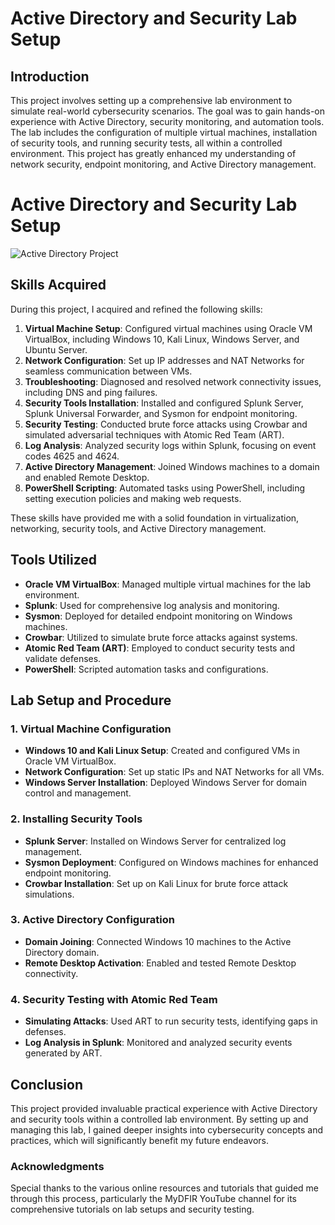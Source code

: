 # Active Directory and Security Lab Setup

## Introduction

This project involves setting up a comprehensive lab environment to simulate real-world cybersecurity scenarios. The goal was to gain hands-on experience with Active Directory, security monitoring, and automation tools. The lab includes the configuration of multiple virtual machines, installation of security tools, and running security tests, all within a controlled environment. This project has greatly enhanced my understanding of network security, endpoint monitoring, and Active Directory management.

# Active Directory and Security Lab Setup

![Active Directory Project](Active-Directory-Project/Active%20Directory.jpg)

## Skills Acquired

During this project, I acquired and refined the following skills:

1. **Virtual Machine Setup**: Configured virtual machines using Oracle VM VirtualBox, including Windows 10, Kali Linux, Windows Server, and Ubuntu Server.
2. **Network Configuration**: Set up IP addresses and NAT Networks for seamless communication between VMs.
3. **Troubleshooting**: Diagnosed and resolved network connectivity issues, including DNS and ping failures.
4. **Security Tools Installation**: Installed and configured Splunk Server, Splunk Universal Forwarder, and Sysmon for endpoint monitoring.
5. **Security Testing**: Conducted brute force attacks using Crowbar and simulated adversarial techniques with Atomic Red Team (ART).
6. **Log Analysis**: Analyzed security logs within Splunk, focusing on event codes 4625 and 4624.
7. **Active Directory Management**: Joined Windows machines to a domain and enabled Remote Desktop.
8. **PowerShell Scripting**: Automated tasks using PowerShell, including setting execution policies and making web requests.

These skills have provided me with a solid foundation in virtualization, networking, security tools, and Active Directory management.

## Tools Utilized

- **Oracle VM VirtualBox**: Managed multiple virtual machines for the lab environment.
- **Splunk**: Used for comprehensive log analysis and monitoring.
- **Sysmon**: Deployed for detailed endpoint monitoring on Windows machines.
- **Crowbar**: Utilized to simulate brute force attacks against systems.
- **Atomic Red Team (ART)**: Employed to conduct security tests and validate defenses.
- **PowerShell**: Scripted automation tasks and configurations.

## Lab Setup and Procedure

### 1. Virtual Machine Configuration

- **Windows 10 and Kali Linux Setup**: Created and configured VMs in Oracle VM VirtualBox.
- **Network Configuration**: Set up static IPs and NAT Networks for all VMs.
- **Windows Server Installation**: Deployed Windows Server for domain control and management.

### 2. Installing Security Tools

- **Splunk Server**: Installed on Windows Server for centralized log management.
- **Sysmon Deployment**: Configured on Windows machines for enhanced endpoint monitoring.
- **Crowbar Installation**: Set up on Kali Linux for brute force attack simulations.

### 3. Active Directory Configuration

- **Domain Joining**: Connected Windows 10 machines to the Active Directory domain.
- **Remote Desktop Activation**: Enabled and tested Remote Desktop connectivity.

### 4. Security Testing with Atomic Red Team

- **Simulating Attacks**: Used ART to run security tests, identifying gaps in defenses.
- **Log Analysis in Splunk**: Monitored and analyzed security events generated by ART.

## Conclusion

This project provided invaluable practical experience with Active Directory and security tools within a controlled lab environment. By setting up and managing this lab, I gained deeper insights into cybersecurity concepts and practices, which will significantly benefit my future endeavors.

### Acknowledgments

Special thanks to the various online resources and tutorials that guided me through this process, particularly the MyDFIR YouTube channel for its comprehensive tutorials on lab setups and security testing.
